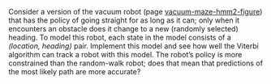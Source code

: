 

Consider a version of the vacuum robot
(page <a class="pageRef" id="pageref" title="" href="#">vacuum-maze-hmm2-figure</a>) that has the policy of going straight for as long
as it can; only when it encounters an obstacle does it change to a new
(randomly selected) heading. To model this robot, each state in the
model consists of a <i>(location, heading)</i> pair. Implement
this model and see how well the Viterbi algorithm can track a robot with
this model. The robot’s policy is more constrained than the random-walk
robot; does that mean that predictions of the most likely path are more
accurate?
